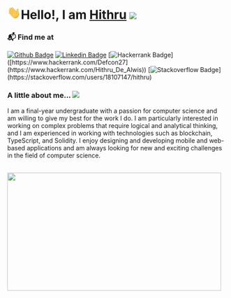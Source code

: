 <h1> <img src="https://raw.githubusercontent.com/ABSphreak/ABSphreak/master/gifs/Hi.gif" height="30px">Hello!, I am <a href="https://github.com/Hithru">Hithru</a> <img height="30px" src="https://emojis.slackmojis.com/emojis/images/1531849430/4246/blob-sunglasses.gif?1531849430"></h1>
</h1>

### 📬 Find me at
[![Github Badge](http://img.shields.io/badge/-Github-black?style=flat-square&logo=github&link=https://github.com/Hithru/)](https://github.com/Hithru/) 
[![Linkedin Badge](https://img.shields.io/badge/-LinkedIn-blue?style=flat-square&logo=Linkedin&logoColor=white&link=https://www.linkedin.com/in/hithru-de-alwis/)](https://www.linkedin.com/in/hithru-de-alwis/)
[![Hackerrank Badge](https://img.shields.io/badge/-Hackerrank-2EC866?style=flat-square&logo=HackerRank&logoColor=white&link=[[https://www.hackerrank.com/Defcon27](https://www.hackerrank.com/Hithru_De_Alwis)](https://www.hackerrank.com/Hithru_De_Alwis))]([https://www.hackerrank.com/Defcon27](https://www.hackerrank.com/Hithru_De_Alwis))
[![Stackoverflow Badge](https://img.shields.io/badge/-Stack%20overflow-FE7A16?style=flat-square&logo=stack-overflow&logoColor=white&link=[[[[https://stackoverflow.com/users/11534375/hemanth-kollipara](https://stackoverflow.com/users/18107147/hithru))](https://stackoverflow.com/users/18107147/hithru)


### A little about me...  <img src="https://media.giphy.com/media/VgCDAzcKvsR6OM0uWg/giphy.gif" width="50"> 
I am a final-year undergraduate with a passion for computer science and am willing to give my best for the work I do. I am particularly interested in working on complex problems that require logical and analytical thinking, and I am experienced in working with technologies such as blockchain, TypeScript, and Solidity. I enjoy designing and developing mobile and web-based applications and am always looking for new and exciting challenges in the field of computer science. <br/><br/>


<img width="490" height="270" src="https://media.giphy.com/media/l2JHVUriDGEtWOx0c/giphy.gif" class="center">

  

